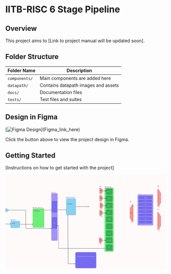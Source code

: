 # IITB-RISC 6 Stage Pipeline

## Overview

This project aims to [Link to project manual will be updated soon].

## Folder Structure

| Folder Name    | Description                              |
|----------------|------------------------------------------|
| `components/`  | Main components are added here           |
| `datapath/`    | Contains datapath images and assets      |
| `docs/`        | Documentation files                      |
| `tests/`       | Test files and suites                    |

## Design in Figma

[![Figma Design]([https://img.shields.io/badge/View%20Design%20in-Figma-blue](https://www.figma.com/file/t1GYEx5De9M4dGsE5DLeCh/DataPath-RISC?type=design&node-id=0-1&mode=design&t=Pwm0JkT62MdXM7GQ-0))](Figma_link_here)

Click the button above to view the project design in Figma.

## Getting Started

[Instructions on how to get started with the project]




![Datapath](datapath.png)
